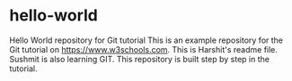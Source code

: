# hello-world
Hello World repository for Git tutorial
This is an example repository for the Git tutorial on https://www.w3schools.com.
This is Harshit's readme file. 
Sushmit is also learning GIT.
This repository is built step by step in the tutorial.
